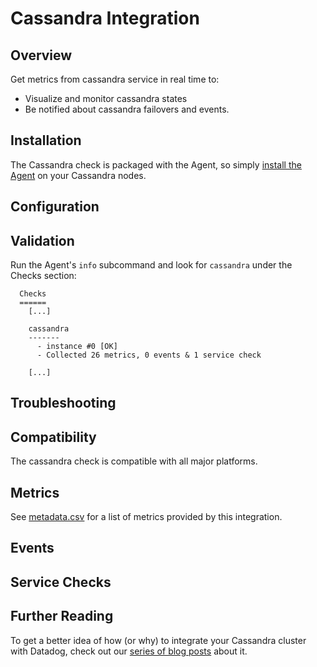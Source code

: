 # Cassandra Integration

## Overview

Get metrics from cassandra service in real time to:

* Visualize and monitor cassandra states
* Be notified about cassandra failovers and events.

## Installation

The Cassandra check is packaged with the Agent, so simply [install the Agent](https://app.datadoghq.com/account/settings#agent) on your Cassandra nodes.

## Configuration

## Validation

Run the Agent's `info` subcommand and look for `cassandra` under the Checks section:

```
  Checks
  ======
    [...]

    cassandra
    -------
      - instance #0 [OK]
      - Collected 26 metrics, 0 events & 1 service check

    [...]
```

## Troubleshooting

## Compatibility

The cassandra check is compatible with all major platforms.

## Metrics

See [metadata.csv](https://github.com/DataDog/integrations-core/blob/master/cassandra/metadata.csv) for a list of metrics provided by this integration.

## Events

## Service Checks

## Further Reading

To get a better idea of how (or why) to integrate your Cassandra cluster with Datadog, check out our [series of blog posts](https://www.datadoghq.com/blog/how-to-monitor-cassandra-performance-metrics) about it.
